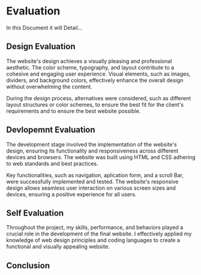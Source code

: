 # Evaluation
In this Document it will Detail...

## Design Evaluation
The website's design achieves a visually pleasing and professional aesthetic. The color scheme, typography, and layout contribute to a cohesive and engaging user experience. 
Visual elements, such as images, dividers, and background colors, effectively enhance the overall design without overwhelming the content.

During the design process, alternatives were considered, such as different layout structures or color schemes, to ensure the best fit for the client's requirements and to ensure the best website possible. 

## Devlopemnt Evaluation
The development stage involved the implementation of the website's design, ensuring its functionality and responsiveness across different devices and browsers. The website was built using HTML and CSS adhering to web standards and best practices.

Key functionalities, such as navigation, aplication form, and a scroll Bar, were successfully implemented and tested.
The website's responsive design allows seamless user interaction on various screen sizes and devices, ensuring a positive experience for all users.

## Self Evaluation
Throughout the project, my skills, performance, and behaviors played a crucial role in the development of the final website. 
I effectively applied my knowledge of web design principles and coding languages to create a functional and visually appealing website.

## Conclusion
